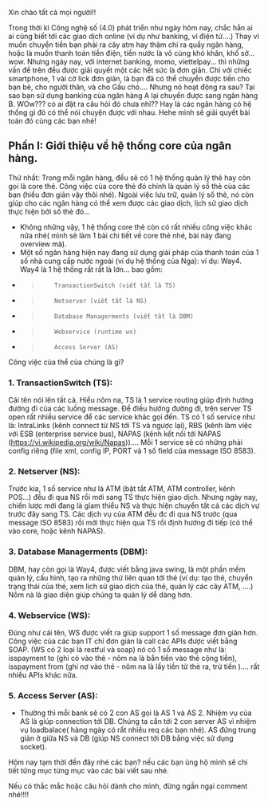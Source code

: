 Xin chào tất cả mọi người!!
    
Trong thời kì Công nghệ số (4.0) phát triển như ngày hôm nay, chắc hẳn ai ai cũng biết tới các giao dịch online (ví dụ như banking, ví điện tử....) Thay vì muốn chuyển tiền bạn phải ra cây atm hay thậm chí ra quầy ngân hàng, hoặc là muốn thanh toán tiền điện, tiền nước là vô cùng khó khăn, khổ sở... wow. Nhưng ngày nay, với internet banking, momo, viettelpay... thì những vấn đề trên đều được giải quyết một các hết sức là đơn giản. Chỉ với chiếc smartphone, 1 vài cờ líck đơn giản, là bạn đã có thể chuyển được tiền cho bạn bè, cho người thân, và cho Gấu chó.... Nhưng nó hoạt động ra sau? Tại sao bạn sử dụng banking của ngân hàng A lại chuyển được sang ngân hàng B. WOw??? có ai đặt ra câu hỏi đó chưa nhỉ?? Hay là các ngân hàng có hệ thống gì đó có thể nói chuyện được với nhau. Hehe mình sẽ giải quyết bài toán đó cùng các bạn nhé!
     
## Phần I: Giới thiệu về hệ thống core của ngân hàng.
   
Thứ nhất: Trong mỗi ngân hàng, đều sẽ có 1 hệ thống quản lý thẻ hay còn gọi là core thẻ. Công việc của core thẻ đó chính là quản lý số thẻ của các bạn (hiểu đơn giản vậy thôi nhé). Ngoài việc lưu trữ, quản lý số thẻ, nó còn giúp cho các ngân hàng có thể xem được các giao dịch, lịch sử giao dịch thực hiện bởi số thẻ đó... 

- Không những vậy, 1 hệ thống core thẻ còn có rất nhiều công việc khác nữa nhé( mình sẽ làm 1 bài chi tiết về core thẻ nhé, bài này đang overview mà).
- Một số ngân hàng hiện nay đang sử dụng giải pháp của thanh toán của 1 số nhà cung cấp nước ngoài (ví dụ hệ thống của Nga): ví dụ: Way4. Way4 là 1 hệ thống rất rất là lớn... bao gồm:
* >         TransactionSwitch (viết tắt là TS)
* >         Netserver (viết tắt là NS)
* >         Database Managerments (viết tắt là DBM)
* >         Webservice (runtime ws)
* >         Access Server (AS)
         
Công việc của thể của chúng là gì?
         
### 1. TransactionSwitch (TS):
         
Cái tên nói lên tất cả. Hiểu nôm na, TS là 1 service routing giúp định hướng đường đi của các luồng message. Để điều hướng đường đi, trên server TS open rất nhiều service để các service khác gọi đến. TS có 1 số service như là: IntraLinks (kênh connect từ NS tới TS và ngược lại), RBS (kênh làm việc với ESB (enterprise service bus), NAPAS (kênh kết nối tới NAPAS (https://vi.wikipedia.org/wiki/Napas)).... Mỗi 1 service sẽ có những phải config riêng (file xml, config IP, PORT và 1 số field của message ISO 8583).
           
### 2. Netserver (NS):
         
Trước kia, 1 số service như là ATM (bật tắt ATM, ATM controller, kênh POS...) đều đi qua NS rồi mới sang TS thực hiện giao dịch. Nhưng ngày nay, chiến lược mới đang là gỉam thiểu NS và thực hiện chuyển tất cả các dịch vự trước đây sang TS. Các dịch vụ của ATM đều đc đi qua NS trước (qua message ISO 8583) rồi mới thực hiện qua TS rồi định hướng đi tiếp (có thể vào core, hoặc kênh NAPAS).
             
### 3. Database Managerments (DBM):
            
DBM, hay còn gọi là Way4, được viết bằng java swing, là một phần mềm quản lý, cấu hình, tạo ra những thứ liên quan tới thẻ (ví dụ: tạo thẻ, chuyển trạng thái của thẻ, xem lịch sử giao dịch của thẻ, quản lý các cây ATM, ....) Nôm nà là giao diện giúp chúng ta quản lý dễ dàng hơn.
                 
### 4. Webservice (WS):
        
Đúng như cái tên, WS được viết ra giúp support 1 số message đơn giản hơn. Công việc của các bạn IT chỉ đơn giản là call các APIs được viết bằng SOAP. (WS có 2 loại là restful và soap) nó có 1 số message như là: isspayment to (ghi có vào thẻ - nôm na là bắn tiền vào thẻ cộng tiền), isspayment from (ghi nợ vào thẻ - nôm na là lấy tiền từ thẻ ra, trừ tiền ).... rất nhiều APIs khác nữa.
           
### 5. Access Server (AS):
- Thường thì mỗi bank sẽ có 2 con AS gọi là AS 1 và AS 2. Nhiệm vụ của AS là giúp connection tới DB. Chúng ta cần tới 2 con server AS vì nhiệm vụ loadbalace( hàng ngày có rất nhiều req các bạn nhé). AS đứng trung giản ở giữa NS và DB (giúp NS connect tới DB bằng việc sử dụng socket).
               
Hôm nay tạm thời đến đây nhé các bạn? nếu các bạn ủng hộ mình sẽ chi tiết từng mục từng mục vào các bài viết sau nhé. 

Nếu có thắc mắc hoặc câu hỏi dành cho mình, đừng ngần ngại comment nhé!!!!